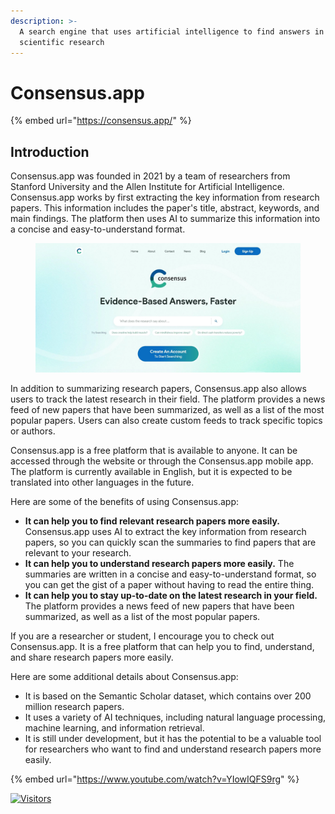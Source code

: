 ```yaml
---
description: >-
  A search engine that uses artificial intelligence to find answers in
  scientific research
---
```


# Consensus.app

{% embed url="https://consensus.app/" %}

## Introduction

Consensus.app was founded in 2021 by a team of researchers from Stanford University and the Allen Institute for Artificial Intelligence. Consensus.app works by first extracting the key information from research papers. This information includes the paper's title, abstract, keywords, and main findings. The platform then uses AI to summarize this information into a concise and easy-to-understand format.

<figure><img src="../../.gitbook/assets/image (1) (1).png" alt="" width="563"><figcaption></figcaption></figure>

In addition to summarizing research papers, Consensus.app also allows users to track the latest research in their field. The platform provides a news feed of new papers that have been summarized, as well as a list of the most popular papers. Users can also create custom feeds to track specific topics or authors.

Consensus.app is a free platform that is available to anyone. It can be accessed through the website or through the Consensus.app mobile app. The platform is currently available in English, but it is expected to be translated into other languages in the future.

Here are some of the benefits of using Consensus.app:

* **It can help you to find relevant research papers more easily.** Consensus.app uses AI to extract the key information from research papers, so you can quickly scan the summaries to find papers that are relevant to your research.
* **It can help you to understand research papers more easily.** The summaries are written in a concise and easy-to-understand format, so you can get the gist of a paper without having to read the entire thing.
* **It can help you to stay up-to-date on the latest research in your field.** The platform provides a news feed of new papers that have been summarized, as well as a list of the most popular papers.

If you are a researcher or student, I encourage you to check out Consensus.app. It is a free platform that can help you to find, understand, and share research papers more easily.

Here are some additional details about Consensus.app:

* It is based on the Semantic Scholar dataset, which contains over 200 million research papers.
* It uses a variety of AI techniques, including natural language processing, machine learning, and information retrieval.
* It is still under development, but it has the potential to be a valuable tool for researchers who want to find and understand research papers more easily.

{% embed url="https://www.youtube.com/watch?v=YIowIQFS9rg" %}

[![Visitors](https://api.visitorbadge.io/api/visitors?path=https%3A%2F%2Fgithub.com%2Fdrshahizan\&labelColor=%23697689\&countColor=%23555555\&style=plastic)](https://visitorbadge.io/status?path=https%3A%2F%2Fgithub.com%2Fdrshahizan)
